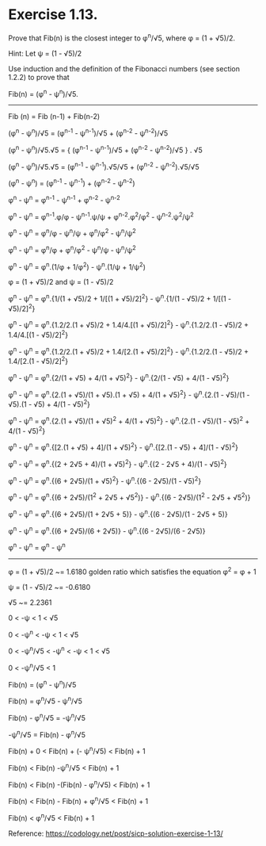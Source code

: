 # Exercise 1.13.
Prove that Fib(n) is the closest integer to φ<sup>n</sup>/√5, where φ = (1 + √5)/2.

Hint: Let  ψ = (1 - √5)/2

Use induction and the definition of the Fibonacci numbers (see section 1.2.2) to prove that

Fib(n) = (φ<sup>n</sup> - ψ<sup>n</sup>)/√5.

___

Fib (n) = Fib (n-1) + Fib(n-2)

(φ<sup>n</sup> - ψ<sup>n</sup>)/√5 = (φ<sup>n-1</sup> - ψ<sup>n-1</sup>)/√5 + (φ<sup>n-2</sup> - ψ<sup>n-2</sup>)/√5

(φ<sup>n</sup> - ψ<sup>n</sup>)/√5.√5 = { (φ<sup>n-1</sup> - ψ<sup>n-1</sup>)/√5 + (φ<sup>n-2</sup> - ψ<sup>n-2</sup>)/√5 } . √5

(φ<sup>n</sup> - ψ<sup>n</sup>)/√5.√5 = (φ<sup>n-1</sup> - ψ<sup>n-1</sup>).√5/√5 + (φ<sup>n-2</sup> - ψ<sup>n-2</sup>).√5/√5

(φ<sup>n</sup> - ψ<sup>n</sup>) = (φ<sup>n-1</sup> - ψ<sup>n-1</sup>) + (φ<sup>n-2</sup> - ψ<sup>n-2</sup>)

φ<sup>n</sup> - ψ<sup>n</sup> = φ<sup>n-1</sup> - ψ<sup>n-1</sup> + φ<sup>n-2</sup> - ψ<sup>n-2</sup>

φ<sup>n</sup> - ψ<sup>n</sup> = φ<sup>n-1</sup>.φ/φ - ψ<sup>n-1</sup>.ψ/ψ + φ<sup>n-2</sup>.φ<sup>2</sup>/φ<sup>2</sup> - ψ<sup>n-2</sup>.ψ<sup>2</sup>/ψ<sup>2</sup>

φ<sup>n</sup> - ψ<sup>n</sup> = φ<sup>n</sup>/φ - ψ<sup>n</sup>/ψ + φ<sup>n</sup>/φ<sup>2</sup> - ψ<sup>n</sup>/ψ<sup>2</sup>

φ<sup>n</sup> - ψ<sup>n</sup> = φ<sup>n</sup>/φ + φ<sup>n</sup>/φ<sup>2</sup> - ψ<sup>n</sup>/ψ - ψ<sup>n</sup>/ψ<sup>2</sup>

φ<sup>n</sup> - ψ<sup>n</sup> = φ<sup>n</sup>.(1/φ + 1/φ<sup>2</sup>) - ψ<sup>n</sup>.(1/ψ + 1/ψ<sup>2</sup>)

φ = (1 + √5)/2 and ψ = (1 - √5)/2

φ<sup>n</sup> - ψ<sup>n</sup> = φ<sup>n</sup>.{1/(1 + √5)/2 + 1/\[(1 + √5)/2\]<sup>2</sup>} - ψ<sup>n</sup>.{1/(1 - √5)/2 + 1/\[(1 - √5)/2\]<sup>2</sup>}

φ<sup>n</sup> - ψ<sup>n</sup> = φ<sup>n</sup>.{1.2/2.(1 + √5)/2 + 1.4/4.\[(1 + √5)/2\]<sup>2</sup>} - ψ<sup>n</sup>.{1.2/2.(1 - √5)/2 + 1.4/4.\[(1 - √5)/2\]<sup>2</sup>}

φ<sup>n</sup> - ψ<sup>n</sup> = φ<sup>n</sup>.{1.2/2.(1 + √5)/2 + 1.4/\[2.(1 + √5)/2\]<sup>2</sup>} - ψ<sup>n</sup>.{1.2/2.(1 - √5)/2 + 1.4/\[2.(1 - √5)/2\]<sup>2</sup>}

φ<sup>n</sup> - ψ<sup>n</sup> = φ<sup>n</sup>.{2/(1 + √5) + 4/(1 + √5)<sup>2</sup>} - ψ<sup>n</sup>.{2/(1 - √5) + 4/(1 - √5)<sup>2</sup>}

φ<sup>n</sup> - ψ<sup>n</sup> = φ<sup>n</sup>.{2.(1 + √5)/(1 + √5).(1 + √5) + 4/(1 + √5)<sup>2</sup>} - ψ<sup>n</sup>.{2.(1 - √5)/(1 - √5).(1 - √5) + 4/(1 - √5)<sup>2</sup>}

φ<sup>n</sup> - ψ<sup>n</sup> = φ<sup>n</sup>.{2.(1 + √5)/(1 + √5)<sup>2</sup> + 4/(1 + √5)<sup>2</sup>} - ψ<sup>n</sup>.{2.(1 - √5)/(1 - √5)<sup>2</sup> + 4/(1 - √5)<sup>2</sup>}

φ<sup>n</sup> - ψ<sup>n</sup> = φ<sup>n</sup>.{\[2.(1 + √5) + 4\]/(1 + √5)<sup>2</sup>} - ψ<sup>n</sup>.{\[2.(1 - √5) + 4\]/(1 - √5)<sup>2</sup>}

φ<sup>n</sup> - ψ<sup>n</sup> = φ<sup>n</sup>.{(2 + 2√5 + 4)/(1 + √5)<sup>2</sup>} - ψ<sup>n</sup>.{(2 - 2√5 + 4)/(1 - √5)<sup>2</sup>}

φ<sup>n</sup> - ψ<sup>n</sup> = φ<sup>n</sup>.{(6 + 2√5)/(1 + √5)<sup>2</sup>} - ψ<sup>n</sup>.{(6 - 2√5)/(1 - √5)<sup>2</sup>}

φ<sup>n</sup> - ψ<sup>n</sup> = φ<sup>n</sup>.{(6 + 2√5)/(1<sup>2</sup> + 2√5 + √5<sup>2</sup>)} - ψ<sup>n</sup>.{(6 - 2√5)/(1<sup>2</sup> - 2√5 + √5<sup>2</sup>)}

φ<sup>n</sup> - ψ<sup>n</sup> = φ<sup>n</sup>.{(6 + 2√5)/(1 + 2√5 + 5)} - ψ<sup>n</sup>.{(6 - 2√5)/(1 - 2√5 + 5)}

φ<sup>n</sup> - ψ<sup>n</sup> = φ<sup>n</sup>.{(6 + 2√5)/(6 + 2√5)} - ψ<sup>n</sup>.{(6 - 2√5)/(6 - 2√5)}

φ<sup>n</sup> - ψ<sup>n</sup> = φ<sup>n</sup> - ψ<sup>n</sup>

---


φ = (1 + √5)/2 ~=  1.6180 golden ratio which satisfies the equation φ<sup>2</sup> = φ + 1

ψ = (1 - √5)/2 ~= -0.6180

√5 ~= 2.2361

0 < -ψ < 1 < √5

0 < -ψ<sup>n</sup> < -ψ < 1 < √5

0 < -ψ<sup>n</sup>/√5 < -ψ<sup>n</sup> < -ψ < 1 < √5

0 < -ψ<sup>n</sup>/√5 < 1

Fib(n) = (φ<sup>n</sup> - ψ<sup>n</sup>)/√5

Fib(n) = φ<sup>n</sup>/√5 - ψ<sup>n</sup>/√5

Fib(n) - φ<sup>n</sup>/√5 = -ψ<sup>n</sup>/√5

-ψ<sup>n</sup>/√5 = Fib(n) - φ<sup>n</sup>/√5

Fib(n) + 0 < Fib(n) + (- ψ<sup>n</sup>/√5) < Fib(n) + 1

Fib(n) < Fib(n) -ψ<sup>n</sup>/√5 < Fib(n) + 1

Fib(n) < Fib(n) -(Fib(n) - φ<sup>n</sup>/√5)  < Fib(n) + 1

Fib(n) < Fib(n) - Fib(n) + φ<sup>n</sup>/√5 < Fib(n) + 1

Fib(n) < φ<sup>n</sup>/√5 < Fib(n) + 1

Reference: https://codology.net/post/sicp-solution-exercise-1-13/
